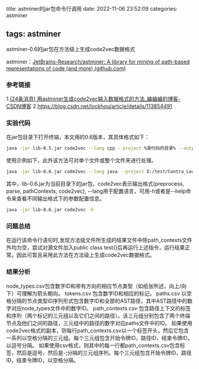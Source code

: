 title: astminer的jar包命令行调用
date: 2022-11-06 23:52:09
categories: astminer

tags: astminer
---
astminer-0.6的jar包在方法级上生成code2vec数据格式
<!-- more -->

astminer：[JetBrains-Research/astminer: A library for mining of path-based representations of code (and more) (github.com)](https://github.com/JetBrains-Research/astminer)

### 参考链接

1.[(24条消息) 用astminer生成code2vec输入数据格式的方法_蛐蛐蛐的博客-CSDN博客](https://blog.csdn.net/qysh123/article/details/106309967)
2.https://blog.csdn.net/lockhou/article/details/113854491

### 实验代码
在jar包目录下打开终端，本文用的0.6版本，其具体格式如下：

```bash
java -jar lib-0.5.jar code2vec --lang cpp --project %源代码的目录% --output %需要生成的code2vec的输入数据的目录%
```
使用示例如下，此外该方法可对单个文件或整个文件夹进行处理。

```bash
java -jar lib-0.6.jar code2vec --lang java --project D:/test/Contra_Learning/samesemantic2/convert/333433_1_convert_0.java --output D:/test/Contra_Learning/test
```

其中，lib-0.6.jar为当前目录下的jar包，code2vec表示输出格式(preprocess, parse, pathContexts, code2vec), --lang用于配置语言，可用-h或者是--help命令来查看不同输出格式下的参数配置信息。

```bash
java -jar lib-0.6.jar code2vec -h
```

### 问题总结

在运行该命令行语句时,发现方法级文件所生成的结果文件中除path_contexts文件外均为空，尝试对源文件加入public class test{}后再运行上述指令，运行结果正常。因此可暂且采用此方法在方法级上生成code2vec数据格式。

### 结果分析

node_types.csv包含数字ID和带有方向的相应节点类型（如纸张所述，向上/向下）可理解为箭头朝向。
tokens.csv 包含数字ID和相应的标记。
paths.csv 以空格分隔的节点类型ID序列形式包含数字ID和全部的AST路径，其中AST路径中的数字对应node_types文件中的数字ID。
path_contexts.csv 包含路径上下文的标签和序列（两个标记的三元组以及它们之间的路径）。该三元组分别包含了两个终端节点及他们之间的路径，三元组中的路径的数字对应paths文件中的ID。
如果使用code2vec格式的副本，则每行path_contexts.csv以一个标签开头，然后它包含一系列以空格分隔的三元组。每个三元组包含开始令牌ID，路径ID，结束令牌ID，以逗号分隔。
如果使用csv格式，则其中的每一行都path_contexts.csv包含标签，然后是逗号，然后是-;分隔的三元组序列。每个三元组包含开始令牌ID，路径ID，结束令牌ID，以空格分隔。

